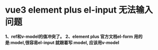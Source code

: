 # vue3 element plus el-input 无法输入问题
**1、ref和v-model的值冲突了。**
**2、element plus 官方文档el-form 用的是:model,很容易el-input 就跟着写:model, 应该用v-model**

